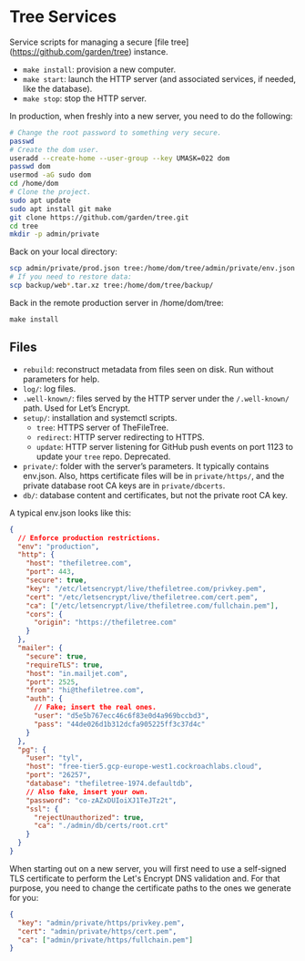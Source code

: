 # Tree Services

Service scripts for managing a secure [file tree] (https://github.com/garden/tree) instance.

- `make install`: provision a new computer.
- `make start`: launch the HTTP server (and associated services, if needed, like the database).
- `make stop`: stop the HTTP server.

In production, when freshly into a new server, you need to do the following:

```bash
# Change the root password to something very secure.
passwd
# Create the dom user.
useradd --create-home --user-group --key UMASK=022 dom
passwd dom
usermod -aG sudo dom
cd /home/dom
# Clone the project.
sudo apt update
sudo apt install git make
git clone https://github.com/garden/tree.git
cd tree
mkdir -p admin/private
```

Back on your local directory:

```bash
scp admin/private/prod.json tree:/home/dom/tree/admin/private/env.json
# If you need to restore data:
scp backup/web*.tar.xz tree:/home/dom/tree/backup/
```

Back in the remote production server in /home/dom/tree:

```
make install
```

## Files

- `rebuild`: reconstruct metadata from files seen on disk. Run without parameters for help.
- `log/`: log files.
- `.well-known/`: files served by the HTTP server under the `/.well-known/` path. Used for Let’s Encrypt.
- `setup/`: installation and systemctl scripts.
  - `tree`: HTTPS server of TheFileTree.
  - `redirect`: HTTP server redirecting to HTTPS.
  - `update`: HTTP server listening for GitHub push events on port 1123 to update your `tree` repo. Deprecated.
- `private/`: folder with the server’s parameters. It typically contains env.json. Also, https certificate files will be in `private/https/`, and the private database root CA keys are in `private/dbcerts`.
- `db/`: database content and certificates, but not the private root CA key.

A typical env.json looks like this:

```json
{
  // Enforce production restrictions.
  "env": "production",
  "http": {
    "host": "thefiletree.com",
    "port": 443,
    "secure": true,
    "key": "/etc/letsencrypt/live/thefiletree.com/privkey.pem",
    "cert": "/etc/letsencrypt/live/thefiletree.com/cert.pem",
    "ca": ["/etc/letsencrypt/live/thefiletree.com/fullchain.pem"],
    "cors": {
      "origin": "https://thefiletree.com"
    }
  },
  "mailer": {
    "secure": true,
    "requireTLS": true,
    "host": "in.mailjet.com",
    "port": 2525,
    "from": "hi@thefiletree.com",
    "auth": {
      // Fake; insert the real ones.
      "user": "d5e5b767ecc46c6f83e0d4a969bccbd3",
      "pass": "44de026d1b312dcfa905225ff3c37d4c"
    }
  },
  "pg": {
    "user": "tyl",
    "host": "free-tier5.gcp-europe-west1.cockroachlabs.cloud",
    "port": "26257",
    "database": "thefiletree-1974.defaultdb",
    // Also fake, insert your own.
    "password": "co-zAZxDUIoiXJ1TeJTz2t",
    "ssl": {
      "rejectUnauthorized": true,
      "ca": "./admin/db/certs/root.crt"
    }
  }
}
```

When starting out on a new server, you will first need to use a self-signed TLS
certificate to perform the Let's Encrypt DNS validation and. For that purpose,
you need to change the certificate paths to the ones we generate for you:

```json
{
  "key": "admin/private/https/privkey.pem",
  "cert": "admin/private/https/cert.pem",
  "ca": ["admin/private/https/fullchain.pem"]
}
```
